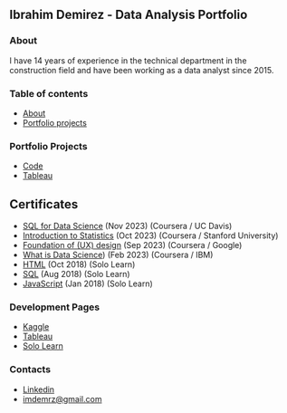 ## Ibrahim Demirez - Data Analysis Portfolio

### About

   I have 14 years of experience in the technical department in the construction field and have been working as a data analyst since 2015.

### Table of contents
- [About](#about)
- [Portfolio projects](#portfolio-projects)



### Portfolio Projects
- [Code](https://github.com/idmrz/Portfolio/blob/main/london_bike.ipynb)
- [Tableau](https://public.tableau.com/app/profile/ibrahim.demirez/viz/LondonBikeRides_17073289954080/LondonRide)

## Certificates  

- [SQL for Data Science](https://github.com/idmrz/Portfolio/blob/main/SQL%20for%20Data%20Science.pdf) (Nov 2023) (Coursera / UC Davis) 
- [Introduction to Statistics](https://github.com/idmrz/Portfolio/blob/main/Introduction%20to%20Statistics.pdf) (Oct 2023) (Coursera / Stanford University) 
- [Foundation of (UX) design](https://github.com/idmrz/Portfolio/blob/main/Foundation%20of%20(UX)%20Design.pdf) (Sep 2023) (Coursera / Google)
- [What is Data Science](https://github.com/idmrz/Portfolio/blob/main/What%20is%20Data%20Science.pdf)) (Feb 2023) (Coursera / IBM)
- [HTML](https://github.com/idmrz/Portfolio/blob/main/HTML.pdf) (Oct 2018) (Solo Learn)
- [SQL](https://github.com/idmrz/Portfolio/blob/main/SQL.pdf) (Aug 2018) (Solo Learn)
- [JavaScript](https://github.com/idmrz/Portfolio/blob/main/Java%20Script.pdf) (Jan 2018) (Solo Learn)


### Development Pages
- [Kaggle](https://www.kaggle.com/ibrahimdemirez)
- [Tableau](https://public.tableau.com/app/profile/idmrz/vizzes)
- [Solo Learn](https://www.sololearn.com/en/profile/7114553)

### Contacts
- [Linkedin](https://www.linkedin.com/in/idmrz/)
- imdemrz@gmail.com

